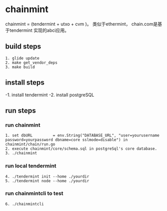 # chainmint
chainmint = (tendermint + utxo + cvm )。 类似于ethermint， chain.com是基于tendermint 实现的abci应用。


## build steps
``` console
1. glide update
2. make get_vendor_deps
3. make build
```
## install steps
-1. install tendermint
-2. install postgreSQL

## run steps
### run chainmint
``` console
1. set dbURL         = env.String("DATABASE_URL", "user=yourusername password=yourpassword dbname=core sslmode=disable") in chainmint/chain/run.go
2. execute chainmint/core/schema.sql in postgreSql's core database.
3. ./chainmint
```
### run local tendermint
``` console
4. ./tendermint init --home ./yourdir
5. ./tendermint node --home ./yourdir
```
### run chainmintcli to test
``` console
6. ./chainmintcli
```
